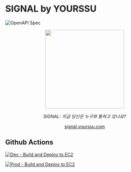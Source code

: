 # SIGNAL by YOURSSU

![OpenAPI Spec](https://img.shields.io/badge/OpenAPI-3.1-blue.svg)

<div style="display: flex; flex-direction: column; justify-content: center; align-items: center;">
  <img src="src/main/resources/static/signal.png" width="250" />
  <p><i>SIGNAL: 지금 당신은 누구와 통하고 있나요?</i></p>
  <a href="https://signal.yourssu.com">signal.yourssu.com</a>
</div>

## Github Actions
[![Dev - Build and Deploy to EC2](https://github.com/yourssu/Yourssu-Signal-Backend/actions/workflows/dev.yml/badge.svg)](https://github.com/yourssu/soongpt-backend/actions/workflows/dev.yml)

[![Prod - Build and Deploy to EC2](https://github.com/yourssu/Yourssu-Signal-Backend/actions/workflows/prod.yml/badge.svg)](https://github.com/yourssu/soongpt-backend/actions/workflows/prod.yml) 

